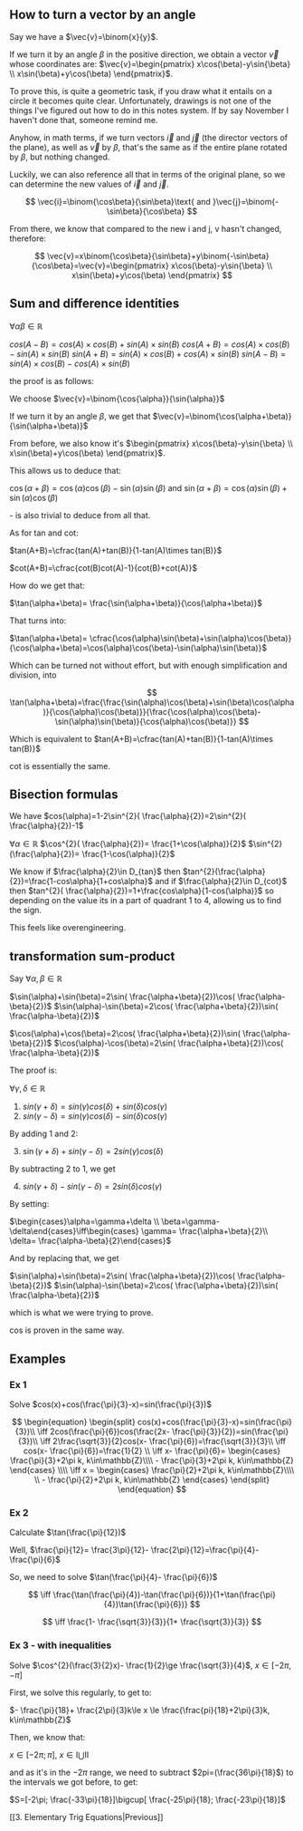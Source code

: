 
## How to turn a vector by an angle

Say we have a $\vec{v}=\binom{x}{y}$.

If we turn it by an angle $\beta$ in the positive direction, we obtain a vector $\vec{v}$ whose coordinates are: $\vec{v}=\begin{pmatrix} x\cos(\beta)-y\sin{\beta} \\ x\sin(\beta)+y\cos(\beta) \end{pmatrix}$.

To prove this, is quite a geometric task, if you draw what it entails on a circle it becomes quite clear. Unfortunately, drawings is not one of the things I've figured out how to do in this notes system. If by say November I haven't done that, someone remind me.

Anyhow, in math terms, if we turn vectors $\vec{i}$ and $\vec{j}$ (the director vectors of the plane), as well as $\vec{v}$ by $\beta$, that's the same as if the entire plane rotated by $\beta$, but nothing changed.

Luckily, we can also reference all that in terms of the original plane, so we can determine the new values of $\vec{i}$ and $\vec{j}$.

$$
\vec{i}=\binom{\cos\beta}{\sin\beta}\text{ and }\vec{j}=\binom{-\sin\beta}{\cos\beta} 
$$

From there, we know that compared to the new i and j, v hasn't changed, therefore:

$$
\vec{v}=x\binom{\cos\beta}{\sin\beta}+y\binom{-\sin\beta}{\cos\beta}=\vec{v}=\begin{pmatrix} x\cos(\beta)-y\sin{\beta} \\ x\sin(\beta)+y\cos(\beta) \end{pmatrix}
$$

## Sum and difference identities

$\forall\alpha\beta\in\mathbb{R}$

$cos(A-B)=cos(A)\times cos(B) + sin(A)\times sin(B)$
$cos(A+B)=cos(A)\times cos(B) - sin(A)\times sin(B)$
$sin(A+B)=sin(A)\times cos(B) + cos(A)\times sin(B)$
$sin(A-B)=sin(A)\times cos(B) - cos(A)\times sin(B)$

the proof is as follows:

We choose $\vec{v}=\binom{\cos{\alpha}}{\sin{\alpha}}$

If we turn it by an angle $\beta$, we get that $\vec{v}=\binom{\cos(\alpha+\beta)}{\sin(\alpha+\beta)}$

From before, we also know it's $\begin{pmatrix} x\cos(\beta)-y\sin{\beta} \\ x\sin(\beta)+y\cos(\beta) \end{pmatrix}$.

This allows us to deduce that:

$\cos(\alpha+\beta)=\cos(\alpha)\cos(\beta)-\sin(\alpha)\sin(\beta)$
and
$\sin(\alpha+\beta)=\cos(\alpha)\sin(\beta)+\sin(\alpha)\cos(\beta)$

\- is also trivial to deduce from all that.

As for tan and cot:

$tan(A+B)=\cfrac{tan(A)+tan(B)}{1-tan(A)\times tan(B)}$

$cot(A+B)=\cfrac{cot(B)cot(A)-1}{cot(B)+cot(A)}$

How do we get that:

$\tan(\alpha+\beta)= \frac{\sin(\alpha+\beta)}{\cos(\alpha+\beta)}$

That turns into:

$\tan(\alpha+\beta)= \cfrac{\cos(\alpha)\sin(\beta)+\sin(\alpha)\cos(\beta)}{\cos(\alpha+\beta)=\cos(\alpha)\cos(\beta)-\sin(\alpha)\sin(\beta)}$

Which can be turned not without effort, but with enough simplification and division, into

$$
\tan(\alpha+\beta)=\frac{\frac{\sin(\alpha)\cos(\beta)+\sin(\beta)\cos(\alpha)}{\cos(\alpha)\cos(\beta)}}{\frac{\cos(\alpha)\cos(\beta)-\sin(\alpha)\sin(\beta)}{\cos(\alpha)\cos(\beta)}}
$$

Which is equivalent to $tan(A+B)=\cfrac{tan(A)+tan(B)}{1-tan(A)\times tan(B)}$

cot is essentially the same.

## Bisection formulas

We have $cos(\alpha)=1-2\sin^{2}( \frac{\alpha}{2})=2\sin^{2}( \frac{\alpha}{2})-1$

$\forall \alpha\in\mathbb{R}$
$\cos^{2}( \frac{\alpha}{2})= \frac{1+\cos(\alpha)}{2}$
$\sin^{2}(\frac{\alpha}{2})= \frac{1-\cos(\alpha)}{2}$

We know if $\frac{\alpha}{2}\in D_{tan}$ then $tan^{2}(\frac{\alpha}{2})=\frac{1-cos\alpha}{1+cos\alpha}$
and if $\frac{\alpha}{2}\in D_{cot}$ then $tan^{2}( \frac{\alpha}{2})=1+\frac{cos\alpha}{1-cos(\alpha)}$
so depending on the value its in a part of quadrant 1 to 4, allowing us to find the sign.

This feels like overengineering. 

## transformation sum-product

Say $\forall \alpha,\beta\in \mathbb{R}$

$\sin(\alpha)+\sin(\beta)=2\sin( \frac{\alpha+\beta}{2})\cos( \frac{\alpha-\beta}{2})$
$\sin(\alpha)-\sin(\beta)=2\cos( \frac{\alpha+\beta}{2})\sin( \frac{\alpha-\beta}{2})$

$\cos(\alpha)+\cos(\beta)=2\cos( \frac{\alpha+\beta}{2})\sin( \frac{\alpha-\beta}{2})$
$\cos(\alpha)-\cos(\beta)=2\sin( \frac{\alpha+\beta}{2})\cos( \frac{\alpha-\beta}{2})$

The proof is:

$\forall \gamma,\delta\in\mathbb{R}$

1) $sin(\gamma+\delta)=sin(\gamma)cos(\delta)+sin(\delta)cos(\gamma)$
2) $sin(\gamma-\delta)=sin(\gamma)cos(\delta)-sin(\delta)cos(\gamma)$

By adding 1 and 2:

3) $\sin(\gamma+\delta)+sin(\gamma-\delta)=2sin(\gamma)cos(\delta)$

By subtracting 2 to 1, we get

4) $sin(\gamma+\delta)-sin(\gamma-\delta)=2sin(\delta)cos(\gamma)$

By setting:

$\begin{cases}\alpha=\gamma+\delta \\ \beta=\gamma-\delta\end{cases}\iff\begin{cases} \gamma= \frac{\alpha+\beta}{2}\\ \delta= \frac{\alpha-\beta}{2}\end{cases}$

And by replacing that, we get

$\sin(\alpha)+\sin(\beta)=2\sin( \frac{\alpha+\beta}{2})\cos( \frac{\alpha-\beta}{2})$
$\sin(\alpha)-\sin(\beta)=2\cos( \frac{\alpha+\beta}{2})\sin( \frac{\alpha-\beta}{2})$

which is what we were trying to prove.

cos is proven in the same way.
## Examples

### Ex 1

Solve $cos(x)+cos(\frac{\pi}{3}-x)=sin(\frac{\pi}{3})$

$$
\begin{equation}
\begin{split}
cos(x)+cos(\frac{\pi}{3}-x)=sin(\frac{\pi}{3})\\
\iff 2cos(\frac{\pi}{6})cos(\frac{2x- \frac{\pi}{3}}{2})=sin(\frac{\pi}{3})\\
\iff 2\frac{\sqrt{3}}{2}cos(x- \frac{\pi}{6})=\frac{\sqrt{3}}{3}\\
\iff cos(x- \frac{\pi}{6})=\frac{1}{2} \\
\iff x- \frac{\pi}{6}=
    \begin{cases}
    \frac{\pi}{3}+2\pi k, k\in\mathbb{Z}\\\\
    - \frac{\pi}{3}+2\pi k, k\in\mathbb{Z}
    \end{cases}
\\\\
\iff x = 
    \begin{cases}
    \frac{\pi}{2}+2\pi k, k\in\mathbb{Z}\\\\ \\
    - \frac{\pi}{2}+2\pi k, k\in\mathbb{Z}
    \end{cases}
\end{split}
\end{equation}
$$
### Ex 2

Calculate $\tan(\frac{\pi}{12})$

Well, $\frac{\pi}{12}= \frac{3\pi}{12}- \frac{2\pi}{12}=\frac{\pi}{4}- \frac{\pi}{6}$

So, we need to solve $\tan(\frac{\pi}{4}- \frac{\pi}{6})$

$$
\iff \frac{\tan(\frac{\pi}{4})-\tan(\frac{\pi}{6})}{1+\tan(\frac{\pi}{4})\tan(\frac{\pi}{6})}
$$

$$
\iff  \frac{1- \frac{\sqrt{3}}{3}}{1+ \frac{\sqrt{3}}{3}}
$$



### Ex 3 - with inequalities

Solve $\cos^{2}(\frac{3}{2}x)- \frac{1}{2}\ge \frac{\sqrt{3}}{4}$, $x\in[-2\pi, -\pi]$

First, we solve this regularly, to get to:

$- \frac{\pi}{18}+ \frac{2\pi}{3}k\le x \le \frac{\frac{pi}{18}+2\pi}{3}k, k\in\mathbb{Z}$

Then, we know that:

$x\in[-2\pi;\pi]$,  $x\in\mathrm{I}\bigcup\mathrm{II}$

and as it's in the $-2\pi$ range, we need to subtract $2pi=(\frac{36\pi}{18}$) to the intervals we got before, to get:

$S=[-2\pi; \frac{-33\pi}{18}]\bigcup[ \frac{-25\pi}{18}; \frac{-23\pi}{18}]$


[[3. Elementary Trig Equations|Previous]]
